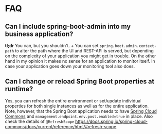 # FAQ

## Can I include spring-boot-admin into my business application?
**tl;dr** You can, but you shouldn't. +
You can set `spring.boot.admin.context-path` to alter the path where the UI and REST-API is served, but depending on the complexity of your application you might get in trouble. On the other hand in my opinion it makes no sense for an application to monitor itself. In case your application goes down your monitoring tool also does.

## Can I change or reload Spring Boot properties at runtime?
Yes, you can refresh the entire environment or set/update individual properties for both single instances as well as for the entire application.
Note, however, that the Spring Boot application needs to have [Spring Cloud Commons](https://docs.spring.io/spring-cloud-commons/docs/current/reference/html/#endpoints) and `management.endpoint.env.post.enabled=true` in place.
Also check the details of `@RefreshScope` https://docs.spring.io/spring-cloud-commons/docs/current/reference/html/#refresh-scope.
